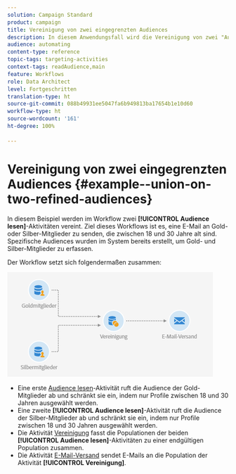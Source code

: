 ```yaml
---
solution: Campaign Standard
product: campaign
title: Vereinigung von zwei eingegrenzten Audiences
description: In diesem Anwendungsfall wird die Vereinigung von zwei "Audience lesen"-Aktivitäten vorgestellt.
audience: automating
content-type: reference
topic-tags: targeting-activities
context-tags: readAudience,main
feature: Workflows
role: Data Architect
level: Fortgeschritten
translation-type: ht
source-git-commit: 088b49931ee5047fa6b949813ba17654b1e10d60
workflow-type: ht
source-wordcount: '161'
ht-degree: 100%

---
```



# Vereinigung von zwei eingegrenzten Audiences {#example--union-on-two-refined-audiences}

In diesem Beispiel werden im Workflow zwei **[!UICONTROL Audience lesen]**-Aktivitäten vereint. Ziel dieses Workflows ist es, eine E-Mail an Gold- oder Silber-Mitglieder zu senden, die zwischen 18 und 30 Jahre alt sind. Spezifische Audiences wurden im System bereits erstellt, um Gold- und Silber-Mitglieder zu erfassen.

Der Workflow setzt sich folgendermaßen zusammen:

![](assets/readaudience_activity_example1.png)

* Eine erste [Audience lesen](../../automating/using/read-audience.md)-Aktivität ruft die Audience der Gold-Mitglieder ab und schränkt sie ein, indem nur Profile zwischen 18 und 30 Jahren ausgewählt werden.
* Eine zweite **[!UICONTROL Audience lesen]**-Aktivität ruft die Audience der Silber-Mitglieder ab und schränkt sie ein, indem nur Profile zwischen 18 und 30 Jahren ausgewählt werden.
* Die Aktivität [Vereinigung](../../automating/using/union.md) fasst die Populationen der beiden **[!UICONTROL Audience lesen]**-Aktivitäten zu einer endgültigen Population zusammen.
* Die Aktivität [E-Mail-Versand](../../automating/using/email-delivery.md) sendet E-Mails an die Population der Aktivität **[!UICONTROL Vereinigung]**.
